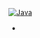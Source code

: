[![Java](https://img.shields.io/badge/Java-E43222??style=for-the-badge&logo=java&logoColor=FFFFFF)](https://java.com/)

-
